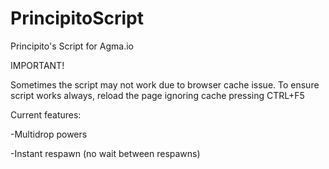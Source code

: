 # PrincipitoScript
Principito's Script for Agma.io


IMPORTANT!

Sometimes the script may not work due to browser cache issue.
To ensure script works always, reload the page ignoring cache pressing CTRL+F5

Current features:

-Multidrop powers

-Instant respawn (no wait between respawns)
